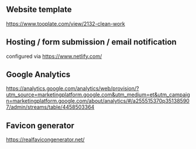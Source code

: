 ## Website template
https://www.tooplate.com/view/2132-clean-work

## Hosting / form submission / email notification
configured via https://www.netlify.com/

## Google Analytics
https://analytics.google.com/analytics/web/provision/?utm_source=marketingplatform.google.com&utm_medium=et&utm_campaign=marketingplatform.google.com/about/analytics/#/a255515370p351385907/admin/streams/table/4458503364

## Favicon generator
https://realfavicongenerator.net/
